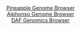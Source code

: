 <div id="Pineapple_Genome_Browser" align="center">
  <a href="https://igv.org/app/?sessionURL=blob:zZJdb5swGEb_i6VWm0TAQD4wUjXRNNmytF3aLEnXqkIOGPACtms7kA_lv8.tNu2mk5qLTZO4MK8Mfp7jswc1kYpyBkLg2W7Hdl1gAVXwZoorUZJrXBEFwgyXilhAkoxIwhICwj3IsNJ4dntpviy0Fip0HKpFq8Is57bybVzhHWe4UXbCK6fPyxIvucSaS.WcS1xzh.Z1qyFLLIRtzvbtjpNijR1cioIzxR1BWB435n_xr1GcE8YrElfrUtOXALHJYzKmdoY_RItplCREqTHZjtKzaDyK5v5gdv.x27.fffm0mHUXp1OaM6zXkpzx1Xwn53Q0Sbffp9GNUIOvOVzdoc3F4MS_OB1sBJVEnbk9N_CDLgoCA4aylGz.p87moUf2_jZOhju89a9OvCFt7nl14p2PNL_t3wTjJzf4Q_eDBUqerI0LIClkL3Sh5cOu1fG6reelG1gQIkNIcgrCh0cLaImTldn.sAd6K4wxQJGn9Ys8FuAyJRKELQRhz0XI67R7bYiQe7D2YC3Lv4d3OLtFPehFnteNM1pqo3MaKyaUjRmz6ySz892RPPsr9nmTTia74tJvFvMRje7aVWOgosEVf5XmMydz.MslmqpvyfRP3HtLEFsvjxUux6Kgd4Xo43GtYaSMd8EYdYZ9dN2GrwFC0NQ9Dk7GZYW12W8m5vWncTWWFDNtBjVVdElLqrcLw5E3IHQ934gLEl5yYyKQ.fIdtKDlduD734L6h8fDDw--">Pineapple Genome Browser</a>
</div>
<div id="Alphonso_Genome_Browser" align="center">
  <a href="https://igv.org/app/?sessionURL=blob:zZJdb9owFIb_iyWqTQpJnEBCIqGJ71K6dQVSWqoqMokTvCZ2sE3Ch_jv89Cm3XRSudg0yRf20bHP.75.jqDEXBBGgQ8sHTZ1CIEGxJpVM5QXGf6CciyAn6BMYA1wnGCOaYSBfwQJEhIF01t1cy1lIXzDILKo54imTBe2jnJ0YBRVQo9YbvRYlqEV40gyLowuRyUzSFrWK7xCRaGr2bbeNGIkkYGyYs2oYEaBaRpW6r3wVylMMWU5DvNtJslZQKj0KI2xnqBPncWsE0VYiAnej.N2ZzLuPNiDYDlyesvg7noROIurGUkpkluO25_lgW3wzeZ1vhz11l06z2rW0HptPMnOrlGz.1eDXUE4Fm3owpbdcjzXUtEQGuPd_.RaLXKh8.Q.mMWPLHp8mjQW.9vyGwzsRTzsraP7N33b4KSBjEVbRQKI1tz1oanZpqM1Laf.Ywtbmml6Kh3OCPCfXzQgOYpeVfvzEch9oXgBAm.2Z3Q0wHiMOfDrnmm60POsZsNtmJ4HT9oRbHn296IdBlPPNa2OZTlhQjKpYI5DQQuhI0r1Mkr09HBhli1mVsGgmI_EeCZd2f86WOJhxe7wqPWHLDWgRp._Txl9j6J_Qt17hOhydSlqzoO4KWtWNxK2C8WS7a_3zSmajXe7vP92QA1l97JwEsZzJFW_qqjjT95KxAmiUhVKIsiKZETuFypHVgEfWrbCFkQsY4pDwNPVB1MzNdg0P_7G0z69nL4D">Alphonso Genome Browser</a>
</div>


<div id="DAF_Genomics_Browser" align="center">
  <a href="https://igv.org/app/?sessionURL=blob:tZFta9swEMe_iyB9ZTu27NiWIQy3TdOS0m4JbtaWEm62bIvakivJSbuQ7z7hdQz2wCh0IIkT9_C_u98ebalUTHCUIOx4E8fzkIVULXYraLuGXkFLFUpKaBS1kKQllZTnFCV7VILSkC0vTWatdaeS8biA0q4oFy3LlaN8BzpbiV7X1ITa2IEWvgoOO.XkojXBGsbQdLXgSowhz6lStjvuKK82OzDPD99mKEk3bd9oNqhuTBOmscIpwXTLeEGf_9HIf1A2h31I16t0yF_Ql4timi4u0ht_lt3Nw5O77Pp8nYXroxWrOOhe0im.5edXkXycF09bFn0k65NicuzezD.rauSfHs2eOyapmnqRF_txGBOCDhZqRN4bBCivpZd4gRXh2MJBYL.a_iQ0O5CCoeT.wUJaQv5owu_3SL90BhRS9KkfmFlIyIJKlNjEdSOPEDwJosAlxDtYe9TL5p1JnmVLErk4xTh0vkBr9EvWDOszQr873wvjL5XNfSumSskRPt75ixE.64x1qWek284_yWUMp5Fogj_AMis1M_x1uFLIFrRxff..ooHGaLaU659s_MPD4Rs-">DAF Genomics Browser</a>
</div>

